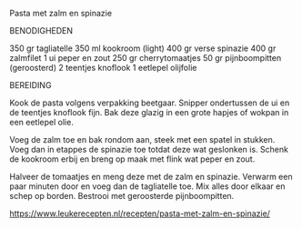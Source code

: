 Pasta met zalm en spinazie

BENODIGHEDEN

350 gr tagliatelle
350 ml kookroom (light)
400 gr verse spinazie
400 gr zalmfilet
1 ui
peper en zout
250 gr cherrytomaatjes
50 gr pijnboompitten (geroosterd)
2 teentjes knoflook
1 eetlepel olijfolie

BEREIDING

Kook de pasta volgens verpakking beetgaar. Snipper ondertussen de ui en de teentjes knoflook fijn. Bak deze glazig in een grote hapjes of wokpan in een eetlepel olie.

Voeg de zalm toe en bak rondom aan, steek met een spatel in stukken. Voeg dan in etappes de spinazie toe totdat deze wat geslonken is. Schenk de kookroom erbij en breng op maak met flink wat peper en zout.

Halveer de tomaatjes en meng deze met de zalm en spinazie. Verwarm een paar minuten door en voeg dan de tagliatelle toe. Mix alles door elkaar en schep op borden. Bestrooi met geroosterde pijnboompitten.

https://www.leukerecepten.nl/recepten/pasta-met-zalm-en-spinazie/